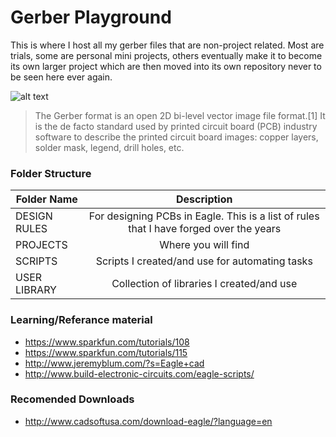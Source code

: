 <!-- https://github.com/adam-p/markdown-here/wiki/Markdown-Cheatsheet -->

Gerber Playground
=================
This is where I host all my gerber files that are non-project related. Most are trials, some are personal mini projects, others eventually make it to become its own larger project which are then moved into its own repository never to be seen here ever again.

![alt text](https://www.sparkfun.com/tutorial/Eagle-DFM/Routing-M.jpg "Schematic view")
>The Gerber format is an open 2D bi-level vector image file format.[1] It is the de facto standard used by printed circuit board (PCB) industry software to describe the printed circuit board images: copper layers, solder mask, legend, drill holes, etc.

### Folder Structure

| Folder Name        | Description           |
| ------------- |:--------------------:| 
| DESIGN RULES     | For designing PCBs in Eagle. This is a list of rules that I have forged over the years | 
| PROJECTS     | Where you will find | 
| SCRIPTS     | Scripts I created/and use for automating tasks | 
| USER LIBRARY     | Collection of libraries I created/and use | 

### Learning/Referance material
* https://www.sparkfun.com/tutorials/108
* https://www.sparkfun.com/tutorials/115
* http://www.jeremyblum.com/?s=Eagle+cad
* http://www.build-electronic-circuits.com/eagle-scripts/

### Recomended Downloads
* http://www.cadsoftusa.com/download-eagle/?language=en

